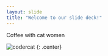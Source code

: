 ```yaml
---
layout: slide
title: "Welcome to our slide deck!"
---
```


Coffee with cat women

![codercat](https://octodex.github.com/images/codercat.jpg)
{: .center}
